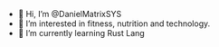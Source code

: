 - 👋 Hi, I’m @DanielMatrixSYS
- 👀 I’m interested in fitness, nutrition and technology.
- 🌱 I’m currently learning Rust Lang

<!---
DanielMatrixSYS/DanielMatrixSYS is a ✨ special ✨ repository because its `README.md` (this file) appears on your GitHub profile.
You can click the Preview link to take a look at your changes.
--->
